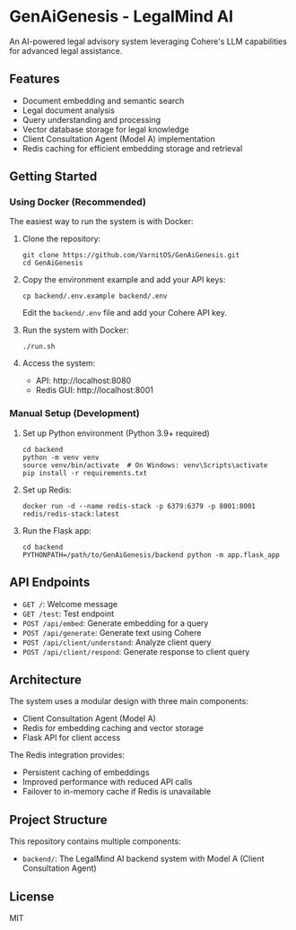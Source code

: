 # GenAiGenesis - LegalMind AI

An AI-powered legal advisory system leveraging Cohere's LLM capabilities for advanced legal assistance.

## Features

- Document embedding and semantic search
- Legal document analysis
- Query understanding and processing
- Vector database storage for legal knowledge
- Client Consultation Agent (Model A) implementation
- Redis caching for efficient embedding storage and retrieval

## Getting Started

### Using Docker (Recommended)

The easiest way to run the system is with Docker:

1. Clone the repository:
   ```
   git clone https://github.com/VarnitOS/GenAiGenesis.git
   cd GenAiGenesis
   ```

2. Copy the environment example and add your API keys:
   ```
   cp backend/.env.example backend/.env
   ```
   Edit the `backend/.env` file and add your Cohere API key.

3. Run the system with Docker:
   ```
   ./run.sh
   ```

4. Access the system:
   - API: http://localhost:8080
   - Redis GUI: http://localhost:8001

### Manual Setup (Development)

1. Set up Python environment (Python 3.9+ required)
   ```
   cd backend
   python -m venv venv
   source venv/bin/activate  # On Windows: venv\Scripts\activate
   pip install -r requirements.txt
   ```

2. Set up Redis:
   ```
   docker run -d --name redis-stack -p 6379:6379 -p 8001:8001 redis/redis-stack:latest
   ```

3. Run the Flask app:
   ```
   cd backend
   PYTHONPATH=/path/to/GenAiGenesis/backend python -m app.flask_app
   ```

## API Endpoints

- `GET /`: Welcome message
- `GET /test`: Test endpoint
- `POST /api/embed`: Generate embedding for a query
- `POST /api/generate`: Generate text using Cohere
- `POST /api/client/understand`: Analyze client query
- `POST /api/client/respond`: Generate response to client query

## Architecture

The system uses a modular design with three main components:
- Client Consultation Agent (Model A)
- Redis for embedding caching and vector storage
- Flask API for client access

The Redis integration provides:
- Persistent caching of embeddings
- Improved performance with reduced API calls
- Failover to in-memory cache if Redis is unavailable

## Project Structure

This repository contains multiple components:

- `backend/`: The LegalMind AI backend system with Model A (Client Consultation Agent)

## License

MIT 